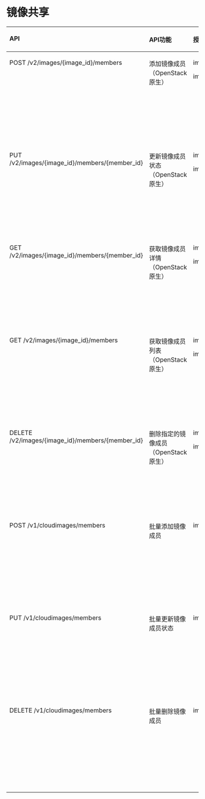 # 镜像共享<a name="ZH-CN_TOPIC_0125866393"></a>

<a name="table2116111104410"></a>
<table><thead align="left"><tr id="row811613124414"><th class="cellrowborder" valign="top" width="25%" id="mcps1.1.5.1.1"><p id="p53669173446"><a name="p53669173446"></a><a name="p53669173446"></a>API</p>
</th>
<th class="cellrowborder" valign="top" width="25%" id="mcps1.1.5.1.2"><p id="p93665171445"><a name="p93665171445"></a><a name="p93665171445"></a>API功能</p>
</th>
<th class="cellrowborder" valign="top" width="25%" id="mcps1.1.5.1.3"><p id="p736610176441"><a name="p736610176441"></a><a name="p736610176441"></a>授权项</p>
</th>
<th class="cellrowborder" valign="top" width="25%" id="mcps1.1.5.1.4"><p id="p1436616178441"><a name="p1436616178441"></a><a name="p1436616178441"></a>授权作用域</p>
</th>
</tr>
</thead>
<tbody><tr id="row911612114448"><td class="cellrowborder" valign="top" width="25%" headers="mcps1.1.5.1.1 "><p id="p1336621744412"><a name="p1336621744412"></a><a name="p1336621744412"></a>POST /v2/images/{image_id}/members</p>
</td>
<td class="cellrowborder" valign="top" width="25%" headers="mcps1.1.5.1.2 "><p id="p18366201710448"><a name="p18366201710448"></a><a name="p18366201710448"></a>添加镜像成员（OpenStack 原生）</p>
</td>
<td class="cellrowborder" valign="top" width="25%" headers="mcps1.1.5.1.3 "><p id="p036614178443"><a name="p036614178443"></a><a name="p036614178443"></a>ims:images:get</p>
<p id="p9366171712443"><a name="p9366171712443"></a><a name="p9366171712443"></a>ims:images:share</p>
</td>
<td class="cellrowborder" valign="top" width="25%" headers="mcps1.1.5.1.4 "><a name="ul93661817134413"></a><a name="ul93661817134413"></a><ul id="ul93661817134413"><li>支持：<p id="p1036621734420"><a name="p1036621734420"></a><a name="p1036621734420"></a>项目(Project)</p>
</li></ul>
<p id="p03667173448"><a name="p03667173448"></a><a name="p03667173448"></a></p>
<a name="ul20366141712445"></a><a name="ul20366141712445"></a><ul id="ul20366141712445"><li>不支持：</li></ul>
<p id="p18366151717444"><a name="p18366151717444"></a><a name="p18366151717444"></a>企业项目(Enterprise Project)</p>
</td>
</tr>
<tr id="row13116219446"><td class="cellrowborder" valign="top" width="25%" headers="mcps1.1.5.1.1 "><p id="p153666175444"><a name="p153666175444"></a><a name="p153666175444"></a>PUT /v2/images/{image_id}/members/{member_id}</p>
</td>
<td class="cellrowborder" valign="top" width="25%" headers="mcps1.1.5.1.2 "><p id="p15366417164420"><a name="p15366417164420"></a><a name="p15366417164420"></a>更新镜像成员状态（OpenStack 原生）</p>
</td>
<td class="cellrowborder" valign="top" width="25%" headers="mcps1.1.5.1.3 "><p id="p11366131724411"><a name="p11366131724411"></a><a name="p11366131724411"></a>ims:images:get</p>
<p id="p236621794412"><a name="p236621794412"></a><a name="p236621794412"></a>ims:images:share</p>
</td>
<td class="cellrowborder" valign="top" width="25%" headers="mcps1.1.5.1.4 "><a name="ul16366111714443"></a><a name="ul16366111714443"></a><ul id="ul16366111714443"><li>支持：<p id="p2366171784412"><a name="p2366171784412"></a><a name="p2366171784412"></a>项目(Project)</p>
</li></ul>
<p id="p6366181794411"><a name="p6366181794411"></a><a name="p6366181794411"></a></p>
<a name="ul1736611704419"></a><a name="ul1736611704419"></a><ul id="ul1736611704419"><li>不支持：</li></ul>
<p id="p436671774418"><a name="p436671774418"></a><a name="p436671774418"></a>企业项目(Enterprise Project)</p>
</td>
</tr>
<tr id="row1711614104415"><td class="cellrowborder" valign="top" width="25%" headers="mcps1.1.5.1.1 "><p id="p1136611715441"><a name="p1136611715441"></a><a name="p1136611715441"></a>GET /v2/images/{image_id}/members/{member_id}</p>
</td>
<td class="cellrowborder" valign="top" width="25%" headers="mcps1.1.5.1.2 "><p id="p1736671714446"><a name="p1736671714446"></a><a name="p1736671714446"></a>获取镜像成员详情（OpenStack 原生）</p>
</td>
<td class="cellrowborder" valign="top" width="25%" headers="mcps1.1.5.1.3 "><p id="p163661175444"><a name="p163661175444"></a><a name="p163661175444"></a>ims:images:get</p>
<p id="p0366191718440"><a name="p0366191718440"></a><a name="p0366191718440"></a>ims:images:share</p>
</td>
<td class="cellrowborder" valign="top" width="25%" headers="mcps1.1.5.1.4 "><a name="ul7366141754413"></a><a name="ul7366141754413"></a><ul id="ul7366141754413"><li>支持：<p id="p9366131774416"><a name="p9366131774416"></a><a name="p9366131774416"></a>项目(Project)</p>
</li></ul>
<p id="p336681718443"><a name="p336681718443"></a><a name="p336681718443"></a></p>
<a name="ul5366131713448"></a><a name="ul5366131713448"></a><ul id="ul5366131713448"><li>不支持：</li></ul>
<p id="p236610179441"><a name="p236610179441"></a><a name="p236610179441"></a>企业项目(Enterprise Project)</p>
</td>
</tr>
<tr id="row9116161104420"><td class="cellrowborder" valign="top" width="25%" headers="mcps1.1.5.1.1 "><p id="p1366151794418"><a name="p1366151794418"></a><a name="p1366151794418"></a>GET /v2/images/{image_id}/members</p>
</td>
<td class="cellrowborder" valign="top" width="25%" headers="mcps1.1.5.1.2 "><p id="p1366171794413"><a name="p1366171794413"></a><a name="p1366171794413"></a>获取镜像成员列表（OpenStack 原生）</p>
</td>
<td class="cellrowborder" valign="top" width="25%" headers="mcps1.1.5.1.3 "><p id="p736615175448"><a name="p736615175448"></a><a name="p736615175448"></a>ims:images:get</p>
<p id="p43661817144419"><a name="p43661817144419"></a><a name="p43661817144419"></a>ims:images:share</p>
</td>
<td class="cellrowborder" valign="top" width="25%" headers="mcps1.1.5.1.4 "><a name="ul4366141774415"></a><a name="ul4366141774415"></a><ul id="ul4366141774415"><li>支持：<p id="p1736691764411"><a name="p1736691764411"></a><a name="p1736691764411"></a>项目(Project)</p>
</li></ul>
<p id="p103661017174416"><a name="p103661017174416"></a><a name="p103661017174416"></a></p>
<a name="ul12366141719448"></a><a name="ul12366141719448"></a><ul id="ul12366141719448"><li>不支持：</li></ul>
<p id="p736691774414"><a name="p736691774414"></a><a name="p736691774414"></a>企业项目(Enterprise Project)</p>
</td>
</tr>
<tr id="row211611119442"><td class="cellrowborder" valign="top" width="25%" headers="mcps1.1.5.1.1 "><p id="p1736611179444"><a name="p1736611179444"></a><a name="p1736611179444"></a>DELETE /v2/images/{image_id}/members/{member_id}</p>
</td>
<td class="cellrowborder" valign="top" width="25%" headers="mcps1.1.5.1.2 "><p id="p4366181712444"><a name="p4366181712444"></a><a name="p4366181712444"></a>删除指定的镜像成员（OpenStack 原生）</p>
</td>
<td class="cellrowborder" valign="top" width="25%" headers="mcps1.1.5.1.3 "><p id="p10366917134414"><a name="p10366917134414"></a><a name="p10366917134414"></a>ims:images:get</p>
<p id="p193662017184412"><a name="p193662017184412"></a><a name="p193662017184412"></a>ims:images:share</p>
</td>
<td class="cellrowborder" valign="top" width="25%" headers="mcps1.1.5.1.4 "><a name="ul836614178447"></a><a name="ul836614178447"></a><ul id="ul836614178447"><li>支持：<p id="p12366817144410"><a name="p12366817144410"></a><a name="p12366817144410"></a>项目(Project)</p>
</li></ul>
<p id="p93668177445"><a name="p93668177445"></a><a name="p93668177445"></a></p>
<a name="ul6366171718444"></a><a name="ul6366171718444"></a><ul id="ul6366171718444"><li>不支持：</li></ul>
<p id="p73661317124411"><a name="p73661317124411"></a><a name="p73661317124411"></a>企业项目(Enterprise Project)</p>
</td>
</tr>
<tr id="row2116101154413"><td class="cellrowborder" valign="top" width="25%" headers="mcps1.1.5.1.1 "><p id="p1366417174414"><a name="p1366417174414"></a><a name="p1366417174414"></a>POST /v1/cloudimages/members</p>
</td>
<td class="cellrowborder" valign="top" width="25%" headers="mcps1.1.5.1.2 "><p id="p2366101774418"><a name="p2366101774418"></a><a name="p2366101774418"></a>批量添加镜像成员</p>
</td>
<td class="cellrowborder" valign="top" width="25%" headers="mcps1.1.5.1.3 "><p id="p1336616172440"><a name="p1336616172440"></a><a name="p1336616172440"></a>ims:images:share</p>
</td>
<td class="cellrowborder" valign="top" width="25%" headers="mcps1.1.5.1.4 "><a name="ul103661170446"></a><a name="ul103661170446"></a><ul id="ul103661170446"><li>支持：<p id="p10366217154416"><a name="p10366217154416"></a><a name="p10366217154416"></a>项目(Project)</p>
</li></ul>
<p id="p1236631716449"><a name="p1236631716449"></a><a name="p1236631716449"></a></p>
<a name="ul1536631724417"></a><a name="ul1536631724417"></a><ul id="ul1536631724417"><li>不支持：</li></ul>
<p id="p18366101718442"><a name="p18366101718442"></a><a name="p18366101718442"></a>企业项目(Enterprise Project)</p>
</td>
</tr>
<tr id="row1411611111442"><td class="cellrowborder" valign="top" width="25%" headers="mcps1.1.5.1.1 "><p id="p1936671754412"><a name="p1936671754412"></a><a name="p1936671754412"></a>PUT /v1/cloudimages/members</p>
</td>
<td class="cellrowborder" valign="top" width="25%" headers="mcps1.1.5.1.2 "><p id="p153661417204414"><a name="p153661417204414"></a><a name="p153661417204414"></a>批量更新镜像成员状态</p>
</td>
<td class="cellrowborder" valign="top" width="25%" headers="mcps1.1.5.1.3 "><p id="p13366161744410"><a name="p13366161744410"></a><a name="p13366161744410"></a>ims:images:share</p>
</td>
<td class="cellrowborder" valign="top" width="25%" headers="mcps1.1.5.1.4 "><a name="ul1036615179447"></a><a name="ul1036615179447"></a><ul id="ul1036615179447"><li>支持：<p id="p3366141754411"><a name="p3366141754411"></a><a name="p3366141754411"></a>项目(Project)</p>
</li></ul>
<p id="p33664173444"><a name="p33664173444"></a><a name="p33664173444"></a></p>
<a name="ul9366101704415"></a><a name="ul9366101704415"></a><ul id="ul9366101704415"><li>不支持：</li></ul>
<p id="p436614177444"><a name="p436614177444"></a><a name="p436614177444"></a>企业项目(Enterprise Project)</p>
</td>
</tr>
<tr id="row1611614114415"><td class="cellrowborder" valign="top" width="25%" headers="mcps1.1.5.1.1 "><p id="p4366817174414"><a name="p4366817174414"></a><a name="p4366817174414"></a>DELETE /v1/cloudimages/members</p>
</td>
<td class="cellrowborder" valign="top" width="25%" headers="mcps1.1.5.1.2 "><p id="p1036621754418"><a name="p1036621754418"></a><a name="p1036621754418"></a>批量删除镜像成员</p>
</td>
<td class="cellrowborder" valign="top" width="25%" headers="mcps1.1.5.1.3 "><p id="p173668177446"><a name="p173668177446"></a><a name="p173668177446"></a>ims:images:share</p>
</td>
<td class="cellrowborder" valign="top" width="25%" headers="mcps1.1.5.1.4 "><a name="ul14366417104411"></a><a name="ul14366417104411"></a><ul id="ul14366417104411"><li>支持：<p id="p1236641716441"><a name="p1236641716441"></a><a name="p1236641716441"></a>项目(Project)</p>
</li></ul>
<p id="p43661917164412"><a name="p43661917164412"></a><a name="p43661917164412"></a></p>
<a name="ul2036691716444"></a><a name="ul2036691716444"></a><ul id="ul2036691716444"><li>不支持：</li></ul>
<p id="p8366161719448"><a name="p8366161719448"></a><a name="p8366161719448"></a>企业项目(Enterprise Project)</p>
</td>
</tr>
</tbody>
</table>

